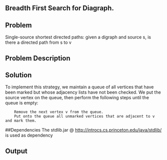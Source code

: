 ## Breadth First Search for Diagraph.

## Problem
  
  Single-source shortest directed paths: given a digraph and source s, is there a directed path from s to v

## Problem Description 
  
## Solution 

   To implement this strategy, we maintain a queue of all vertices that have been marked but whose adjacency lists have not been checked. We put the source vertex on the queue, then perform the following steps until the queue is empty:
		
		Remove the next vertex v from the queue.
		Put onto the queue all unmarked vertices that are adjacent to v and mark them.
   

	
##Dependencies 
 The stdlib.jar @ http://introcs.cs.princeton.edu/java/stdlib/ is used as dependency     
 
## Output 